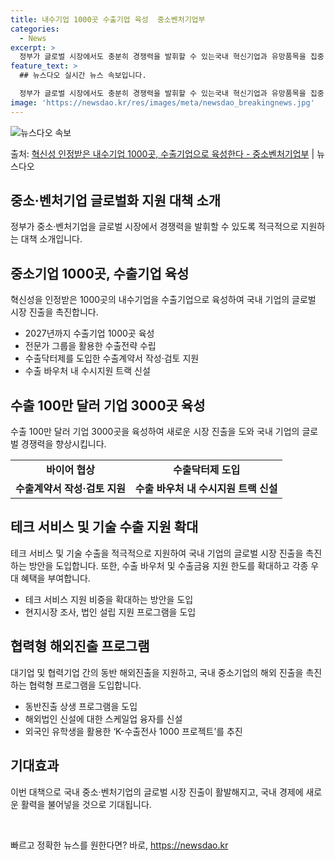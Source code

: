 ```yaml
---
title: 내수기업 1000곳 수출기업 육성  중소벤처기업부
categories:
  - News
excerpt: >
  정부가 글로벌 시장에서도 충분히 경쟁력을 발휘할 수 있는국내 혁신기업과 유망품목을 집중 발굴육성하는 한편,새…
feature_text: >
  ## 뉴스다오 실시간 뉴스 속보입니다.

  정부가 글로벌 시장에서도 충분히 경쟁력을 발휘할 수 있는국내 혁신기업과 유망품목을 집중 발굴육성하는 한편,새…
image: 'https://newsdao.kr/res/images/meta/newsdao_breakingnews.jpg'
---
```


![뉴스다오 속보](https://newsdao.kr/res/images/meta/newsdao_breakingnews.jpg)

<p>출처: <a href="https://newsdao.kr/3754" rel="dofollow">혁신성 인정받은 내수기업 1000곳, 수출기업으로 육성한다 - 중소벤처기업부</a> | 뉴스다오</p>

<h2 data-ke-size="size26">중소·벤처기업 글로벌화 지원 대책 소개</h2>
<p data-ke-size="size16">정부가 중소·벤처기업을 글로벌 시장에서 경쟁력을 발휘할 수 있도록 적극적으로 지원하는 대책 소개입니다.</p>

<h2 data-ke-size="size24">중소기업 1000곳, 수출기업 육성</h2>
<p data-ke-size="size16">혁신성을 인정받은 1000곳의 내수기업을 수출기업으로 육성하여 국내 기업의 글로벌 시장 진출을 촉진합니다.</p>
<ul>
  <li>2027년까지 수출기업 1000곳 육성</li>
  <li>전문가 그룹을 활용한 수출전략 수립</li>
  <li>수출닥터제를 도입한 수출계약서 작성·검토 지원</li>
  <li>수출 바우처 내 수시지원 트랙 신설</li>
</ul>

<h2 data-ke-size="size24">수출 100만 달러 기업 3000곳 육성</h2>
<p data-ke-size="size16">수출 100만 달러 기업 3000곳을 육성하여 새로운 시장 진출을 도와 국내 기업의 글로벌 경쟁력을 향상시킵니다.</p>
<table>
  <tr>
    <td style="text-align: center; height: 17px;"><b>바이어 협상</b></td>
    <td style="text-align: center; height: 17px;"><b>수출닥터제 도입</b></td>
  </tr>
  <tr>
    <td style="text-align: center; height: 17px;"><b>수출계약서 작성·검토 지원</b></td>
    <td style="text-align: center; height: 17px;"><b>수출 바우처 내 수시지원 트랙 신설</b></td>
  </tr>
</table>

<h2 data-ke-size="size24">테크 서비스 및 기술 수출 지원 확대</h2>
<p data-ke-size="size16">테크 서비스 및 기술 수출을 적극적으로 지원하여 국내 기업의 글로벌 시장 진출을 촉진하는 방안을 도입합니다. 또한, 수출 바우처 및 수출금융 지원 한도를 확대하고 각종 우대 혜택을 부여합니다.</p>
<ul>
  <li>테크 서비스 지원 비중을 확대하는 방안을 도입</li>
  <li>현지시장 조사, 법인 설립 지원 프로그램을 도입</li>
</ul>

<h2 data-ke-size="size24">협력형 해외진출 프로그램</h2>
<p data-ke-size="size16">대기업 및 협력기업 간의 동반 해외진출을 지원하고, 국내 중소기업의 해외 진출을 촉진하는 협력형 프로그램을 도입합니다.</p>
<ul>
  <li>동반진출 상생 프로그램을 도입</li>
  <li>해외법인 신설에 대한 스케일업 융자를 신설</li>
  <li>외국인 유학생을 활용한 ‘K-수출전사 1000 프로젝트’를 추진</li>
</ul>

<h2 data-ke-size="size24">기대효과</h2>
<p data-ke-size="size16">이번 대책으로 국내 중소·벤처기업의 글로벌 시장 진출이 활발해지고, 국내 경제에 새로운 활력을 불어넣을 것으로 기대됩니다.</p>
<p data-ke-size="size16">&nbsp;</p> 

빠르고 정확한 뉴스를 원한다면? 바로, <a href="https://newsdao.kr" rel="dofollow">https://newsdao.kr</a>


